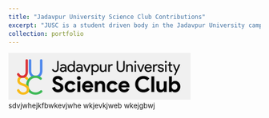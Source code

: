```yaml
---
title: "Jadavpur University Science Club Contributions"
excerpt: "JUSC is a student driven body in the Jadavpur University campus that hosts science fairs, hosts robotics competition, builds robots, and computer vision applications. <br/><img src='https://github.com/jasorsi13/jasorsi.github.io/blob/master/images/jusc_logo1.png'>"
collection: portfolio
---
```

<img src='https://github.com/jasorsi13/jasorsi.github.io/blob/master/images/jusc_logo1.png'>
sdvjwhejkfbwkevjwhe wkjevkjweb wkejgbwj

